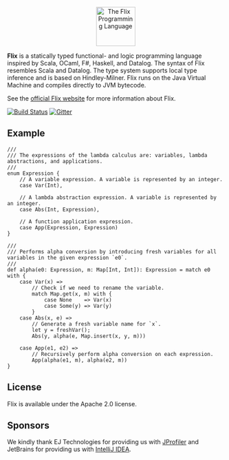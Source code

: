 <p align="center" >
    <img src="https://raw.githubusercontent.com/flix/flix/master/doc/logo.png" height="91px" 
    alt="The Flix Programming Language" 
    title="The Flix Programming Language">
</p>

**Flix** is a statically typed functional- and logic programming language inspired by Scala, OCaml, F#, Haskell, and Datalog.
The syntax of Flix resembles Scala and Datalog. 
The type system supports local type inference and is based on Hindley-Milner. 
Flix runs on the Java Virtual Machine and compiles directly to JVM bytecode.

See the [official Flix website](https://flix.github.io/) for more information about Flix. 

[![Build Status](https://travis-ci.org/flix/flix.svg?branch=master)](https://travis-ci.org/flix/flix)
[![Gitter](https://badges.gitter.im/gitterHQ/gitter.svg)](https://gitter.im/flix/Lobby)

## Example

```
///
/// The expressions of the lambda calculus are: variables, lambda abstractions, and applications.
///
enum Expression {
    // A variable expression. A variable is represented by an integer.
    case Var(Int),

    // A lambda abstraction expression. A variable is represented by an integer.
    case Abs(Int, Expression),

    // A function application expression.
    case App(Expression, Expression)
}

///
/// Performs alpha conversion by introducing fresh variables for all variables in the given expression `e0`.
///
def alpha(e0: Expression, m: Map[Int, Int]): Expression = match e0 with {
    case Var(x) =>
        // Check if we need to rename the variable.
        match Map.get(x, m) with {
            case None    => Var(x)
            case Some(y) => Var(y)
        }
    case Abs(x, e) =>
        // Generate a fresh variable name for `x`.
        let y = freshVar();
        Abs(y, alpha(e, Map.insert(x, y, m)))

    case App(e1, e2) =>
        // Recursively perform alpha conversion on each expression.
        App(alpha(e1, m), alpha(e2, m))
}
```

## License

Flix is available under the Apache 2.0 license.

## Sponsors

We kindly thank EJ Technologies for providing us with 
[JProfiler](http://www.ej-technologies.com/products/jprofiler/overview.html)
and JetBrains for providing us with 
[IntelliJ IDEA](https://www.jetbrains.com/idea/).
